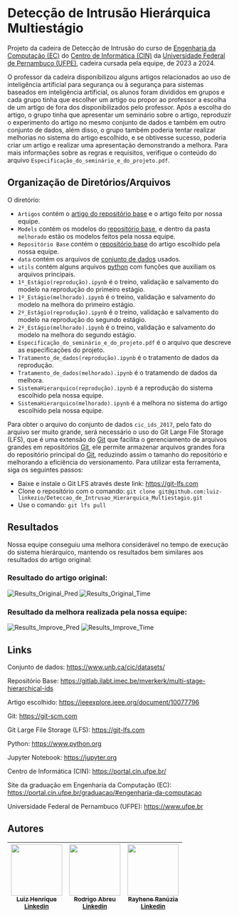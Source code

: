 # Detecção de Intrusão Hierárquica Multiestágio

Projeto da cadeira de Detecção de Intrusão do curso de [Engenharia da Computação (EC)](https://portal.cin.ufpe.br/graduacao/#engenharia-da-computacao) do [Centro de Informática (CIN)](https://portal.cin.ufpe.br/) da [Universidade Federal de Pernambuco (UFPE)](https://www.ufpe.br/), cadeira cursada pela equipe, de 2023 a 2024. 

O professor da cadeira disponibilizou alguns artigos relacionados ao uso de inteligência artificial para segurança ou à segurança para sistemas baseados em inteligência artificial, os alunos foram divididos em grupos e cada grupo tinha que escolher um artigo ou propor ao professor a escolha de um artigo de fora dos disponibilizados pelo professor. Após a escolha do artigo, o grupo tinha que apresentar um seminário sobre o artigo, reproduzir o experimento do artigo no mesmo conjunto de dados e também em outro conjunto de dados, além disso, o grupo também poderia tentar realizar melhorias no sistema do artigo escolhido, e se obtivesse sucesso, poderia criar um artigo e realizar uma apresentação demonstrando a melhora. Para mais informações sobre as regras e requisitos, verifique o conteúdo do arquivo `Especificação_do_seminário_e_do_projeto.pdf`.

## Organização de Diretórios/Arquivos

O diretório:
 - `Artigos` contém o [artigo do repositório base](https://ieeexplore.ieee.org/document/10077796) e o artigo feito por nossa equipe.
 - `Models` contém os modelos do [repositório base](https://gitlab.ilabt.imec.be/mverkerk/multi-stage-hierarchical-ids), e dentro da pasta `melhorado` estão os modelos feitos pela nossa equipe.
 - `Repositório Base` contém o [repositório base](https://gitlab.ilabt.imec.be/mverkerk/multi-stage-hierarchical-ids) do artigo escolhido pela nossa equipe.
 - `data` contém os arquivos de [conjunto de dados](https://www.unb.ca/cic/datasets/) usados.
 - `utils` contém alguns arquivos [python](https://www.python.org) com funções que auxiliam os arquivos principais.
 - `1º_Estágio(reprodução).ipynb` é o treino, validação e salvamento do modelo na reprodução do primeiro estágio.
 - `1º_Estágio(melhorado).ipynb` é o treino, validação e salvamento do modelo na melhora do primeiro estágio.
 - `2º_Estágio(reprodução).ipynb` é o treino, validação e salvamento do modelo na reprodução do segundo estágio.
 - `2º_Estágio(melhorado).ipynb` é o treino, validação e salvamento do modelo na melhora do segundo estágio.
 - `Especificação_do_seminário_e_do_projeto.pdf` é o arquivo que descreve as especificações do projeto.
 - `Tratamento_de_dados(reprodução).ipynb` é o tratamento de dados da reprodução.
 - `Tratamento_de_dados(melhorado).ipynb` é o tratamendo de dados da melhora.
 - `SistemaHierarquico(reprodução).ipynb` é a reprodução do sistema escolhido pela nossa equipe.
 - `SistemaHierarquico(melhorado).ipynb` é a melhora no sistema do artigo escolhido pela nossa equipe.

Para obter o arquivo do conjunto de dados `cic_ids_2017`, pelo fato do arquivo ser muito grande, será necessário o uso do Git Large File Storage (LFS), que é uma extensão do [Git](https://git-scm.com) que facilita o gerenciamento de arquivos grandes em repositórios [Git](https://git-scm.com), ele permite armazenar arquivos grandes fora do repositório principal do [Git](https://git-scm.com), reduzindo assim o tamanho do repositório e melhorando a eficiência do versionamento. Para utilizar esta ferramenta, siga os seguintes passos:
- Baixe e instale o Git LFS através deste link: https://git-lfs.com
- Clone o repositório com o comando: `git clone git@github.com:luiz-linkezio/Deteccao_de_Intrusao_Hierarquica_Multiestagio.git`
- Use o comando: `git lfs pull`

## Resultados

Nossa equipe conseguiu uma melhora considerável no tempo de execução do sistema hierárquico, mantendo os resultados bem similares aos resultados do artigo original:

### Resultado do artigo original:
![Results_Original_Pred](https://github.com/luiz-linkezio/Deteccao_de_Intrusao_Hierarquica_Multiestagio/assets/125787137/4c17f40c-60aa-4cb0-a567-38e5e62f49ea)
![Results_Original_Time](https://github.com/luiz-linkezio/Deteccao_de_Intrusao_Hierarquica_Multiestagio/assets/125787137/98dcf131-1e44-4ab3-8472-c1be621f8639)


### Resultado da melhora realizada pela nossa equipe:
![Results_Improve_Pred](https://github.com/luiz-linkezio/Deteccao_de_Intrusao_Hierarquica_Multiestagio/assets/125787137/1793fad0-ffdc-49da-a97c-06bc24590e24)
![Results_Improve_Time](https://github.com/luiz-linkezio/Deteccao_de_Intrusao_Hierarquica_Multiestagio/assets/125787137/4a2e24dc-5ff0-41ad-9d49-d8177cb6814e)


## Links

Conjunto de dados: https://www.unb.ca/cic/datasets/

Repositório Base: https://gitlab.ilabt.imec.be/mverkerk/multi-stage-hierarchical-ids

Artigo escolhido: https://ieeexplore.ieee.org/document/10077796

Git: https://git-scm.com

Git Large File Storage (LFS): https://git-lfs.com

Python: https://www.python.org

Jupyter Notebook: https://jupyter.org

Centro de Informática (CIN): https://portal.cin.ufpe.br/

Site da graduação em Engenharia da Computação (EC): https://portal.cin.ufpe.br/graduacao/#engenharia-da-computacao

Universidade Federal de Pernambuco (UFPE): https://www.ufpe.br

## Autores

| [<img src="https://github.com/luiz-linkezio.png" width=115><br><sub>Luiz Henrique</sub><br>](https://github.com/luiz-linkezio) <sub>[Linkedin](https://www.linkedin.com/in/lhbas/)</sub> | [<img src="https://github.com/Raafm.png" width=115><br><sub>Rodrigo Abreu</sub><br>](https://github.com/Raafm) <sub>[Linkedin](https://www.linkedin.com/in/rodrigo-abreu-/)</sub> | [<img src="https://github.com/Rayhene.png" width=115><br><sub>Rayhene Ranúzia</sub><br>](https://github.com/Rayhene) <sub>[Linkedin](https://www.linkedin.com/in/rayhene/)</sub> |
| :-----------------------------------------------------------------------------------------------------------------------------------------------------------------------------------------------------------------------------------------------------------------------------------------------------------------------------------------------------: | :-----------------------------------------------------------------------------------------------------------------------------------------------------------------------------------------------------------------------------------------------------------------------------------------------------------------------------------------------------------: | :-----------------------------------------------------------------------------------------------------------------------------------------------------------------------------------------------------------------------------------------------------------------------------------------------------------------------------------------------------------: |
